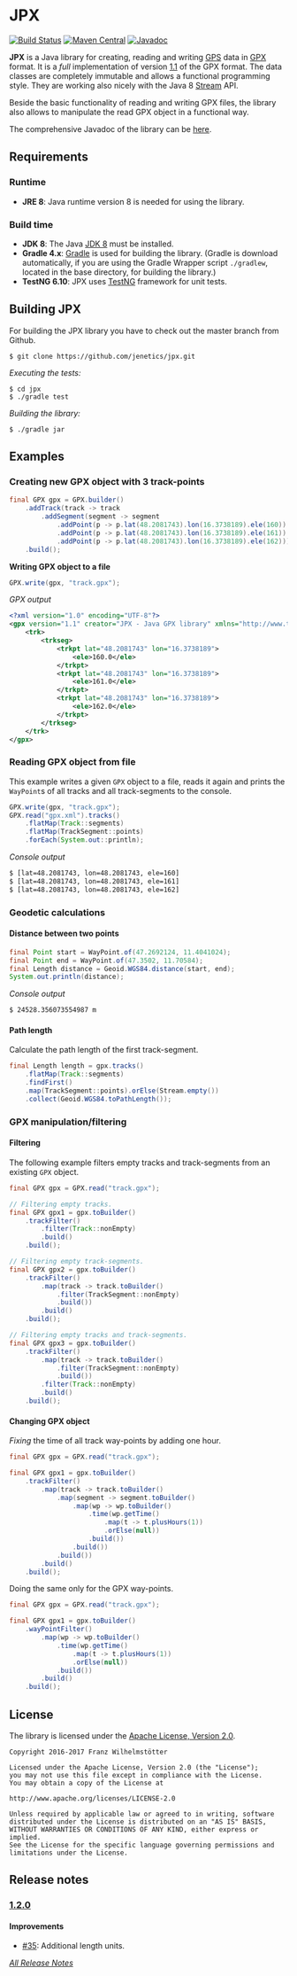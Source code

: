 # JPX

[![Build Status](https://travis-ci.org/jenetics/jpx.svg?branch=master)](https://travis-ci.org/jenetics/jpx)
[![Maven Central](https://maven-badges.herokuapp.com/maven-central/io.jenetics/jpx/badge.svg)](http://search.maven.org/#search%7Cga%7C1%7Ca%3A%22jpx%22)
[![Javadoc](https://www.javadoc.io/badge/io.jenetics/jpx.svg)](http://www.javadoc.io/doc/io.jenetics/jpx)

**JPX** is a Java library for creating, reading and writing [GPS](https://en.wikipedia.org/wiki/Global_Positioning_System) data in [GPX](https://en.wikipedia.org/wiki/GPS_Exchange_Format) format. It is a *full* implementation of version [1.1](http://www.topografix.com/GPX/1/1/) of the GPX format. The data classes are completely immutable and allows a functional programming style. They  are working also nicely with the Java 8 [Stream](http://docs.oracle.com/javase/8/docs/api/java/util/stream/Stream.html) API.

Beside the basic functionality of reading and writing GPX files, the library also allows to manipulate the read GPX object in a functional way.

 The comprehensive Javadoc of the library can be [here](http://jenetics.io/javadoc/jpx/1.2/index.html).

## Requirements

### Runtime
*  **JRE 8**: Java runtime version 8 is needed for using the library.

### Build time
*  **JDK 8**: The Java [JDK 8](http://www.oracle.com/technetwork/java/javase/downloads/index.html) must be installed.
*  **Gradle 4.x**: [Gradle](http://www.gradle.org/) is used for building the library. (Gradle is download automatically, if you are using the Gradle Wrapper script `./gradlew`, located in the base directory, for building the library.)
*  **TestNG 6.10**: JPX uses [TestNG](http://testng.org/doc/index.html) framework for unit tests.

## Building JPX

For  building the JPX library you have to check out the master branch from Github.

    $ git clone https://github.com/jenetics/jpx.git
    
*Executing the tests:*
    
    $ cd jpx
    $ ./gradle test

*Building the library:*

    $ ./gradle jar
    

## Examples

### Creating new GPX object with 3 track-points

```java
final GPX gpx = GPX.builder()
    .addTrack(track -> track
        .addSegment(segment -> segment
            .addPoint(p -> p.lat(48.2081743).lon(16.3738189).ele(160))
            .addPoint(p -> p.lat(48.2081743).lon(16.3738189).ele(161))
            .addPoint(p -> p.lat(48.2081743).lon(16.3738189).ele(162))))
    .build();
```

**Writing GPX object to a file**

```java
GPX.write(gpx, "track.gpx");
```

*GPX output*

```xml
<?xml version="1.0" encoding="UTF-8"?>
<gpx version="1.1" creator="JPX - Java GPX library" xmlns="http://www.topografix.com/GPX/1/1">
    <trk>
        <trkseg>
            <trkpt lat="48.2081743" lon="16.3738189">
                <ele>160.0</ele>
            </trkpt>
            <trkpt lat="48.2081743" lon="16.3738189">
                <ele>161.0</ele>
            </trkpt>
            <trkpt lat="48.2081743" lon="16.3738189">
                <ele>162.0</ele>
            </trkpt>
        </trkseg>
    </trk>
</gpx>

```

### Reading GPX object from file

This example writes a given `GPX` object to a file, reads it again and prints the `WayPoint`s of all tracks and all track-segments to the console.

```java
GPX.write(gpx, "track.gpx");
GPX.read("gpx.xml").tracks()
    .flatMap(Track::segments)
    .flatMap(TrackSegment::points)
    .forEach(System.out::println);

```

*Console output*

```bash
$ [lat=48.2081743, lon=48.2081743, ele=160]
$ [lat=48.2081743, lon=48.2081743, ele=161]
$ [lat=48.2081743, lon=48.2081743, ele=162]

```

### Geodetic calculations

#### Distance between two points

```java
final Point start = WayPoint.of(47.2692124, 11.4041024);
final Point end = WayPoint.of(47.3502, 11.70584);
final Length distance = Geoid.WGS84.distance(start, end);
System.out.println(distance);
```

*Console output*

```bash
$ 24528.356073554987 m
```

#### Path length 

Calculate the path length of the first track-segment.

```java
final Length length = gpx.tracks()
    .flatMap(Track::segments)
    .findFirst()
    .map(TrackSegment::points).orElse(Stream.empty())
    .collect(Geoid.WGS84.toPathLength());
```

### GPX manipulation/filtering

#### Filtering

The following example filters empty tracks and track-segments from an existing `GPX` object.
	
```java
final GPX gpx = GPX.read("track.gpx");

// Filtering empty tracks.
final GPX gpx1 = gpx.toBuilder()
    .trackFilter()
        .filter(Track::nonEmpty)
        .build()
    .build();

// Filtering empty track-segments.
final GPX gpx2 = gpx.toBuilder()
    .trackFilter()
        .map(track -> track.toBuilder()
            .filter(TrackSegment::nonEmpty)
            .build())
        .build()
    .build();

// Filtering empty tracks and track-segments.
final GPX gpx3 = gpx.toBuilder()
    .trackFilter()
        .map(track -> track.toBuilder()
            .filter(TrackSegment::nonEmpty)
            .build())
        .filter(Track::nonEmpty)
        .build()
    .build();
```

#### Changing GPX object

*Fixing* the time of all track way-points by adding one hour.

```java
final GPX gpx = GPX.read("track.gpx");

final GPX gpx1 = gpx.toBuilder()
    .trackFilter()
        .map(track -> track.toBuilder()
            .map(segment -> segment.toBuilder()
                .map(wp -> wp.toBuilder()
                    .time(wp.getTime()
                        .map(t -> t.plusHours(1))
                        .orElse(null))
                    .build())
                .build())
            .build())
        .build()
    .build();
```

Doing the same only for the GPX way-points.

```java
final GPX gpx = GPX.read("track.gpx");

final GPX gpx1 = gpx.toBuilder()
    .wayPointFilter()
        .map(wp -> wp.toBuilder()
            .time(wp.getTime()
                .map(t -> t.plusHours(1))
                .orElse(null))
            .build())
        .build()
    .build();
```

## License

The library is licensed under the [Apache License, Version 2.0](http://www.apache.org/licenses/LICENSE-2.0.html).

    Copyright 2016-2017 Franz Wilhelmstötter

    Licensed under the Apache License, Version 2.0 (the "License");
    you may not use this file except in compliance with the License.
    You may obtain a copy of the License at

    http://www.apache.org/licenses/LICENSE-2.0

    Unless required by applicable law or agreed to in writing, software
    distributed under the License is distributed on an "AS IS" BASIS,
    WITHOUT WARRANTIES OR CONDITIONS OF ANY KIND, either express or implied.
    See the License for the specific language governing permissions and
    limitations under the License.

## Release notes

### [1.2.0](https://github.com/jenetics/jpx/releases/tag/v1.2.0)

#### Improvements

* [#35](https://github.com/jenetics/jpx/issues/35): Additional length units.


_[All Release Notes](RELEASE_NOTES.md)_
